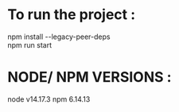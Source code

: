 # To run the project :

npm install --legacy-peer-deps <br />
npm run start

# NODE/ NPM VERSIONS :
node v14.17.3
npm 6.14.13
